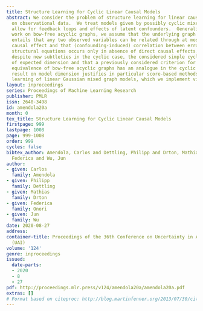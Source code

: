 ```yaml
---
title: Structure Learning for Cyclic Linear Causal Models
abstract: We consider the problem of structure learning for linear causal models based
  on observational data.  We treat models given by possibly cyclic mixed graphs, which
  allow for feedback loops and effects of latent confounders.  Generalizing related
  work on bow-free acyclic graphs, we assume that the underlying graph is simple.  This
  entails that any two observed variables can be related through at most one direct
  causal effect and that (confounding-induced) correlation between error terms in
  structural equations occurs only in absence of direct causal effects.We show that,
  despite new subtleties in the cyclic case, the considered simple cyclic models are
  of expected dimension and that a previously considered criterion for distributional
  equivalence of bow-free acyclic graphs has an analogue in the cyclic case.  Our
  result on model dimension justifies in particular score-based methods for structure
  learning of linear Gaussian mixed graph models, which we implement via greedy search.
layout: inproceedings
series: Proceedings of Machine Learning Research
publisher: PMLR
issn: 2640-3498
id: amendola20a
month: 0
tex_title: Structure Learning for Cyclic Linear Causal Models
firstpage: 999
lastpage: 1008
page: 999-1008
order: 999
cycles: false
bibtex_author: Amendola, Carlos and Dettling, Philipp and Drton, Mathias and Onori,
  Federica and Wu, Jun
author:
- given: Carlos
  family: Amendola
- given: Philipp
  family: Dettling
- given: Mathias
  family: Drton
- given: Federica
  family: Onori
- given: Jun
  family: Wu
date: 2020-08-27
address: 
container-title: Proceedings of the 36th Conference on Uncertainty in Artificial Intelligence
  (UAI)
volume: '124'
genre: inproceedings
issued:
  date-parts:
  - 2020
  - 8
  - 27
pdf: http://proceedings.mlr.press/v124/amendola20a/amendola20a.pdf
extras: []
# Format based on citeproc: http://blog.martinfenner.org/2013/07/30/citeproc-yaml-for-bibliographies/
---
```

